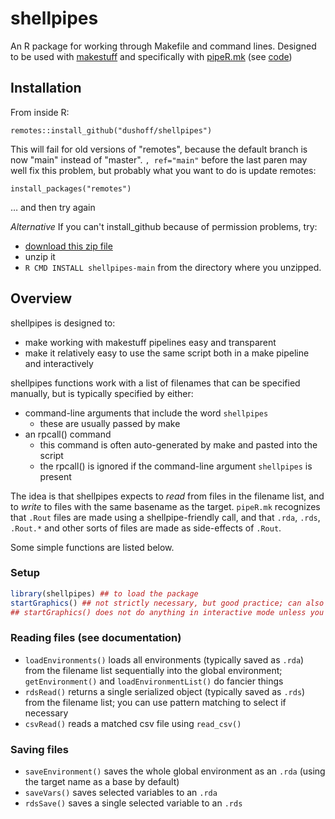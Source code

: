 # shellpipes

An R package for working through Makefile and command lines. Designed to be used with [makestuff](https://github.com/dushoff/makestuff) and specifically with [pipeR.mk](https://github.com/dushoff/makestuff/blob/master/pipeR.mk) (see [code](https://github.com/dushoff/shellpipes.git))

## Installation

From inside R:

`remotes::install_github("dushoff/shellpipes")`

This will fail for old versions of "remotes", because the default branch is now "main" instead of "master". `, ref="main"` before the last paren may well fix this problem, but probably what you want to do is update remotes:

`install_packages("remotes")`

… and then try again

_Alternative_ If you can't install_github because of permission problems, try:

* [download this zip file](https://github.com/dushoff/shellpipes/archive/refs/heads/main.zip)
* unzip it
* `R CMD INSTALL shellpipes-main` from the directory where you unzipped.

## Overview

shellpipes is designed to:
* make working with makestuff pipelines easy and transparent
* make it relatively easy to use the same script both in a make pipeline and interactively

shellpipes functions work with a list of filenames that can be specified manually, but is typically specified by either:
* command-line arguments that include the word `shellpipes`
	* these are usually passed by make
* an rpcall() command
	* this command is often auto-generated by make and pasted into the script
	* the rpcall() is ignored if the command-line argument `shellpipes` is present

The idea is that shellpipes expects to _read_ from files in the filename list, and to _write_ to files with the same basename as the target. `pipeR.mk` recognizes that `.Rout` files are made using a shellpipe-friendly call, and that `.rda`, `.rds`, `.Rout.*` and other sorts of files are made as side-effects of `.Rout`.

Some simple functions are listed below.

### Setup

``` R
library(shellpipes) ## to load the package
startGraphics() ## not strictly necessary, but good practice; can also be used to set height and width
## startGraphics() does not do anything in interactive mode unless you over-ride a switch; it's meant to play nicely with interactive users
```

### Reading files (see documentation)

* `loadEnvironments()` loads all environments (typically saved as `.rda`) from the filename list sequentially into the global environment; `getEnvironment()` and `loadEnvironmentList()` do fancier things
* `rdsRead()` returns a single serialized object (typically saved as `.rds`) from the filename list; you can use pattern matching to select if necessary
* `csvRead()` reads a matched csv file using `read_csv()`

### Saving files

* `saveEnvironment()` saves the whole global environment as an `.rda` (using the target name as a base by default)
* `saveVars()` saves selected variables to an `.rda`
* `rdsSave()` saves a single selected variable to an `.rds`
